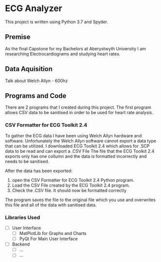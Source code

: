# ECG Analyzer

This project is written using Python 3.7 and Spyder.

## Premise
As the final Capstone for my Bachelors at Aberystwyth University I am researching Electrocardiograms and studying heart rates.

## Data Aquisition
Talk about Welch Allyn - 600hz

## Programs and Code
There are 2 programs that I created during this project. The first program allows CSV data to be sanitised in order to be used for heart rate analysis.

### CSV Formatter for ECG Toolkit 2.4
To gather the ECG data I have been using Welch Allyn hardware and software. Unfortunately the Welch Allyn software cannot export a data type that can be utilized.
I downloaded ECG Toolkit 2.4 which allows for .SCP data to be read and can export a .CSV File
The file that the ECG Toolkit 2.4 exports only has one collumn and the data is formatted incorrectly and needs to be sanitised.

After the data has been exported:
1. open the CSV Formatter for ECG Toolkit 2.4 Python program.
2. Load the CSV File created by the ECG Toolkit 2.4 program.
3. Check the .CSV file. It should now be formatted correctly

The program saves the file to the original file which you use and overwrites this file and all of the data with sanitised data.


### Libraries Used
- [ ] User Interface
  - [ ] MatPlotLib for Graphs and Charts
  - [ ] PyQt For Main User Interface
- [ ] Backend 
  - [ ] ...
  - [ ] ...
